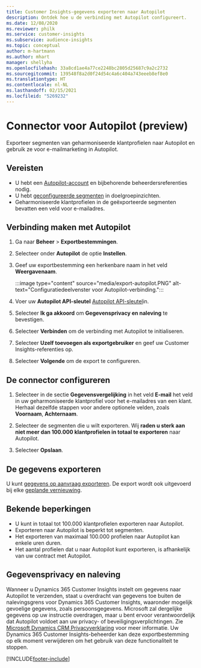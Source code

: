 ```yaml
---
title: Customer Insights-gegevens exporteren naar Autopilot
description: Ontdek hoe u de verbinding met Autopilot configureert.
ms.date: 12/08/2020
ms.reviewer: philk
ms.service: customer-insights
ms.subservice: audience-insights
ms.topic: conceptual
author: m-hartmann
ms.author: mhart
manager: shellyha
ms.openlocfilehash: 33a8cd1ae4a77ce2248bc2805d25687c9a2c2732
ms.sourcegitcommit: 139548f8a2d0f24d54c4a6c404a743eeeb8ef8e0
ms.translationtype: HT
ms.contentlocale: nl-NL
ms.lasthandoff: 02/15/2021
ms.locfileid: "5269232"
---
```

# <a name="connector-for-autopilot-preview"></a>Connector voor Autopilot (preview)

Exporteer segmenten van geharmoniseerde klantprofielen naar Autopilot en gebruik ze voor e-mailmarketing in Autopilot. 

## <a name="prerequisites"></a>Vereisten

-   U hebt een [Autopilot-account](https://www.autopilothq.com/) en bijbehorende beheerdersreferenties nodig.
-   U hebt [geconfigureerde segmenten](segments.md) in doelgroepinzichten.
-   Geharmoniseerde klantprofielen in de geëxporteerde segmenten bevatten een veld voor e-mailadres.

## <a name="connect-to-autopilot"></a>Verbinding maken met Autopilot

1. Ga naar **Beheer** > **Exportbestemmingen**.

1. Selecteer onder **Autopilot** de optie **Instellen**.

1. Geef uw exportbestemming een herkenbare naam in het veld **Weergavenaam**.

   :::image type="content" source="media/export-autopilot.PNG" alt-text="Configuratiedeelvenster voor Autopilot-verbinding.":::

1. Voer uw **Autopilot API-sleutel** [Autopilot API-sleutel](https://autopilot.docs.apiary.io/#)​in.

1. Selecteer **Ik ga akkoord** om **Gegevensprivacy en naleving** te bevestigen.

1. Selecteer **Verbinden** om de verbinding met Autopilot te initialiseren.

1. Selecteer **Uzelf toevoegen als exportgebruiker** en geef uw Customer Insights-referenties op.

1. Selecteer **Volgende** om de export te configureren.

## <a name="configure-the-connector"></a>De connector configureren

1. Selecteer in de sectie **Gegevensvergelijking** in het veld **E-mail** het veld in uw geharmoniseerde klantprofiel voor het e-mailadres van een klant. Herhaal dezelfde stappen voor andere optionele velden, zoals **Voornaam**, **Achternaam**.

1. Selecteer de segmenten die u wilt exporteren. Wij **raden u sterk aan niet meer dan 100.000 klantprofielen in totaal te exporteren** naar Autopilot. 

1. Selecteer **Opslaan**.

## <a name="export-the-data"></a>De gegevens exporteren

U kunt [gegevens op aanvraag exporteren](export-destinations.md). De export wordt ook uitgevoerd bij elke [geplande vernieuwing](system.md#schedule-tab).

## <a name="known-limitations"></a>Bekende beperkingen

- U kunt in totaal tot 100.000 klantprofielen exporteren naar Autopilot.
- Exporteren naar Autopilot is beperkt tot segmenten.
- Het exporteren van maximaal 100.000 profielen naar Autopilot kan enkele uren duren. 
- Het aantal profielen dat u naar Autopilot kunt exporteren, is afhankelijk van uw contract met Autopilot.

## <a name="data-privacy-and-compliance"></a>Gegevensprivacy en naleving

Wanneer u Dynamics 365 Customer Insights instelt om gegevens naar Autopilot te verzenden, staat u overdracht van gegevens toe buiten de nalevingsgrens voor Dynamics 365 Customer Insights, waaronder mogelijk gevoelige gegevens, zoals persoonsgegevens. Microsoft zal dergelijke gegevens op uw instructie overdragen, maar u bent ervoor verantwoordelijk dat Autopilot voldoet aan uw privacy- of beveiligingsverplichtingen. Zie [Microsoft Dynamics CRM Privacyverklaring](https://go.microsoft.com/fwlink/?linkid=396732) voor meer informatie.
Uw Dynamics 365 Customer Insights-beheerder kan deze exportbestemming op elk moment verwijderen om het gebruik van deze functionaliteit te stoppen.


[!INCLUDE[footer-include](../includes/footer-banner.md)]